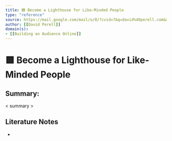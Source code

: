 ```yaml
---
title: 🟦 Become a Lighthouse for Like-Minded People
type: "reference"
source: https://mail.google.com/mail/u/0/?cvid=7&q=david%40perell.com&qs=true&qt=david%40perell.com.1&search=query&th=%23thread-f%3A1664803362540763495&ui=2&ver=1nj101dboqm98&view=btop 
author: [[David Perell]] 
domain(s):
- [[Building an Audience Online]]
---
```

# 🟦 Become a Lighthouse for Like-Minded People

## Summary:

< summary >

## Literature Notes

- 
